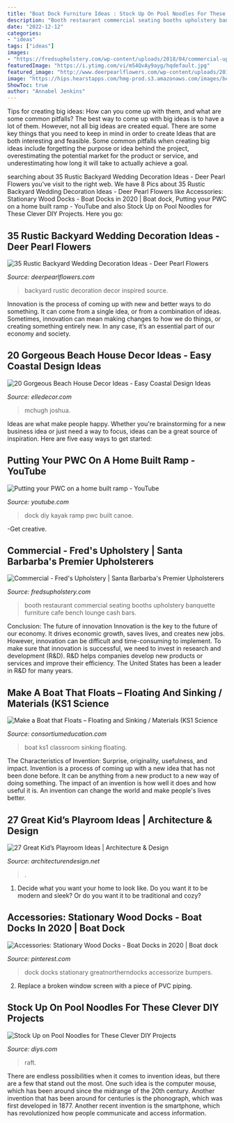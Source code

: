 ```yaml
---
title: "Boat Dock Furniture Ideas : Stock Up On Pool Noodles For These Clever Diy Projects"
description: "Booth restaurant commercial seating booths upholstery banquette furniture cafe bench lounge cash bars"
date: "2022-12-12"
categories:
- "ideas"
tags: ["ideas"]
images:
- "https://fredsupholstery.com/wp-content/uploads/2018/04/commercial-upholstery-santa-barbara.jpg"
featuredImage: "https://i.ytimg.com/vi/m54QvAy9ayg/hqdefault.jpg"
featured_image: "http://www.deerpearlflowers.com/wp-content/uploads/2015/11/Hip-backyard-wedding-decor.jpg"
image: "https://hips.hearstapps.com/hmg-prod.s3.amazonaws.com/images/beach-house-decor-ideas-gallery-1474385380-melling01-1517335296.jpg?crop=1.00xw:0.672xh;0,0.229xh&amp;resize=768:*"
ShowToc: true
author: "Annabel Jenkins"
---
```



Tips for creating big ideas: How can you come up with them, and what are some common pitfalls?
The best way to come up with big ideas is to have a lot of them. However, not all big ideas are created equal. There are some key things that you need to keep in mind in order to create Ideas that are both interesting and feasible. Some common pitfalls when creating big ideas include forgetting the purpose or idea behind the project, overestimating the potential market for the product or service, and underestimating how long it will take to actually achieve a goal.

	

		
searching about 35 Rustic Backyard Wedding Decoration Ideas - Deer Pearl Flowers you've visit to the right web. We have 8 Pics about 35 Rustic Backyard Wedding Decoration Ideas - Deer Pearl Flowers like Accessories: Stationary Wood Docks - Boat Docks in 2020 | Boat dock, Putting your PWC on a home built ramp - YouTube and also Stock Up on Pool Noodles for These Clever DIY Projects. Here you go:
		
    
## 35 Rustic Backyard Wedding Decoration Ideas - Deer Pearl Flowers

<img loading=lazy src="http://www.deerpearlflowers.com/wp-content/uploads/2015/11/Hip-backyard-wedding-decor.jpg" onerror="this.onerror=null;this.src='https://tse4.mm.bing.net/th?id=OIP.6h93Ns9Pvc9XVCi57W7CxgHaKH&amp;pid=15.1';" alt="35 Rustic Backyard Wedding Decoration Ideas - Deer Pearl Flowers">

_Source: deerpearlflowers.com_

>backyard rustic decoration decor inspired source. 

	

Innovation is the process of coming up with new and better ways to do something. It can come from a single idea, or from a combination of ideas. Sometimes, innovation can mean making changes to how we do things, or creating something entirely new. In any case, it’s an essential part of our economy and society.

    
## 20 Gorgeous Beach House Decor Ideas - Easy Coastal Design Ideas

<img loading=lazy src="https://hips.hearstapps.com/hmg-prod.s3.amazonaws.com/images/beach-house-decor-ideas-gallery-1474385380-melling01-1517335296.jpg?crop=1.00xw:0.672xh;0,0.229xh&amp;resize=768:*" onerror="this.onerror=null;this.src='https://tse3.mm.bing.net/th?id=OIP.1hQqWxqvZFyq2YdBZ5_2pAHaDt&amp;pid=15.1';" alt="20 Gorgeous Beach House Decor Ideas - Easy Coastal Design Ideas">

_Source: elledecor.com_

>mchugh joshua. 

	

Ideas are what make people happy. Whether you're brainstorming for a new business idea or just need a way to focus, ideas can be a great source of inspiration. Here are five easy ways to get started: 

    
## Putting Your PWC On A Home Built Ramp - YouTube

<img loading=lazy src="https://i.ytimg.com/vi/m54QvAy9ayg/hqdefault.jpg" onerror="this.onerror=null;this.src='https://tse1.mm.bing.net/th?id=OIP.wzdf_8x5uQdBUvUTo-oNCAHaFj&amp;pid=15.1';" alt="Putting your PWC on a home built ramp - YouTube">

_Source: youtube.com_

>dock diy kayak ramp pwc built canoe. 

	

-Get creative.

    
## Commercial - Fred&#039;s Upholstery | Santa Barbarba&#039;s Premier Upholsterers

<img loading=lazy src="https://fredsupholstery.com/wp-content/uploads/2018/04/commercial-upholstery-santa-barbara.jpg" onerror="this.onerror=null;this.src='https://tse3.mm.bing.net/th?id=OIP.OtfgVvrXZkL15umkDcfkkQHaE8&amp;pid=15.1';" alt="Commercial - Fred&#039;s Upholstery | Santa Barbarba&#039;s Premier Upholsterers">

_Source: fredsupholstery.com_

>booth restaurant commercial seating booths upholstery banquette furniture cafe bench lounge cash bars. 

	

Conclusion: The future of innovation
Innovation is the key to the future of our economy. It drives economic growth, saves lives, and creates new jobs. However, innovation can be difficult and time-consuming to implement. To make sure that innovation is successful, we need to invest in research and development (R&D). R&D helps companies develop new products or services and improve their efficiency.
The United States has been a leader in R&D for many years.

    
## Make A Boat That Floats – Floating And Sinking / Materials (KS1 Science

<img loading=lazy src="https://www.consortiumeducation.com/classroom-ideas/wp-content/uploads/2019/05/IMG_3108-copy.png" onerror="this.onerror=null;this.src='https://tse2.mm.bing.net/th?id=OIP.Fuh1K4RnGd_bdvSbMIqkHgHaDt&amp;pid=15.1';" alt="Make a Boat that Floats – Floating and Sinking / Materials (KS1 Science">

_Source: consortiumeducation.com_

>boat ks1 classroom sinking floating. 

	

The Characteristics of Invention: Surprise, originality, usefulness, and impact.
Invention is a process of coming up with a new idea that has not been done before. It can be anything from a new product to a new way of doing something. The impact of an invention is how well it does and how useful it is. An invention can change the world and make people's lives better.

    
## 27 Great Kid’s Playroom Ideas | Architecture &amp; Design

<img loading=lazy src="https://cdn.architecturendesign.net/wp-content/uploads/2014/09/11.jpeg" onerror="this.onerror=null;this.src='https://tse4.mm.bing.net/th?id=OIP.mnsbNPs5CfbKSNUmC-7HjwHaFw&amp;pid=15.1';" alt="27 Great Kid’s Playroom Ideas | Architecture &amp; Design">

_Source: architecturendesign.net_

>. 

	

1. Decide what you want your home to look like. Do you want it to be modern and sleek? Or do you want it to be traditional and cozy?

    
## Accessories: Stationary Wood Docks - Boat Docks In 2020 | Boat Dock

<img loading=lazy src="https://i.pinimg.com/736x/b1/ed/0b/b1ed0b54d4a4b50e136815a61745dd08.jpg" onerror="this.onerror=null;this.src='https://tse4.mm.bing.net/th?id=OIP.O3g_-sTrhUYHpx--D3YgtwHaLH&amp;pid=15.1';" alt="Accessories: Stationary Wood Docks - Boat Docks in 2020 | Boat dock">

_Source: pinterest.com_

>dock docks stationary greatnortherndocks accessorize bumpers. 

	

2. Replace a broken window screen with a piece of PVC piping.

    
## Stock Up On Pool Noodles For These Clever DIY Projects

<img loading=lazy src="https://cdn.diys.com/wp-content/uploads/2016/06/pirate-raft.jpg" onerror="this.onerror=null;this.src='https://tse2.mm.bing.net/th?id=OIP.0dlf5B0X712s_w9ZaVyNOgHaFj&amp;pid=15.1';" alt="Stock Up on Pool Noodles for These Clever DIY Projects">

_Source: diys.com_

>raft. 

	

There are endless possibilities when it comes to invention ideas, but there are a few that stand out the most. One such idea is the computer mouse, which has been around since the midrange of the 20th century. Another invention that has been around for centuries is the phonograph, which was first developed in 1877. Another recent invention is the smartphone, which has revolutionized how people communicate and access information.

